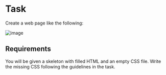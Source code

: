 # Task
Create a web page like the following:

![image](https://user-images.githubusercontent.com/85792514/170822210-4ba2946e-afa3-4140-9f8e-67650c898f98.png)

## Requirements
You will be given a skeleton with filled HTML and an empty CSS file. Write the missing CSS following the guidelines in the task.